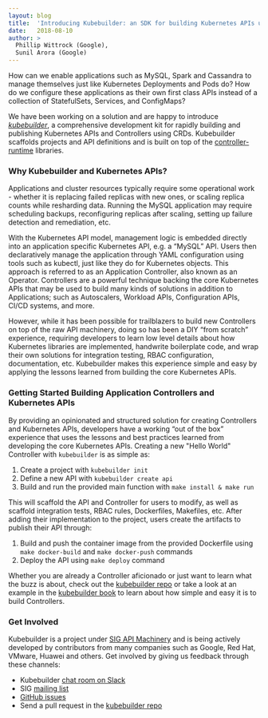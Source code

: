 ```yaml
---
layout: blog
title:  'Introducing Kubebuilder: an SDK for building Kubernetes APIs using CRDs'
date:   2018-08-10
author: >
  Phillip Wittrock (Google),
  Sunil Arora (Google)
---
```


[kubebuilder-repo]: https://github.com/kubernetes-sigs/kubebuilder
[controller-runtime]: https://github.com/kubernetes-sigs/controller-runtime
[SIG-APIMachinery]: https://github.com/kubernetes/community/tree/master/sig-api-machinery
[mailing-list]: https://groups.google.com/forum/#!forum/kubernetes-sig-api-machinery
[slack-channel]: https://slack.k8s.io/#kubebuilder 
[kubebuilder-book]: https://book.kubebuilder.io
[open-an-issue]: https://github.com/kubernetes-sigs/kubebuilder/issues/new


How can we enable applications such as MySQL, Spark and Cassandra to manage themselves just like Kubernetes Deployments and Pods do? How do we configure these applications as their own first class APIs instead of a collection of StatefulSets, Services, and ConfigMaps?

We have been working on a solution and are happy to introduce [*kubebuilder*][kubebuilder-repo], a comprehensive development kit for rapidly building and publishing Kubernetes APIs and Controllers using CRDs. Kubebuilder scaffolds projects and API definitions and is built on top of the [controller-runtime][controller-runtime] libraries.

### Why Kubebuilder and Kubernetes APIs?
Applications and cluster resources typically require some operational work - whether it is replacing failed replicas with new ones, or scaling replica counts while resharding data. Running the MySQL application may require scheduling backups, reconfiguring replicas after scaling, setting up failure detection and remediation, etc.

With the Kubernetes API model, management logic is embedded directly into an application specific Kubernetes API, e.g. a “MySQL” API. Users then declaratively manage the application through YAML configuration using tools such as kubectl, just like they do for Kubernetes objects. This approach is referred to as an Application Controller, also known as an Operator. Controllers are a powerful technique backing the core Kubernetes APIs that may be used to build many kinds of solutions in addition to Applications; such as Autoscalers, Workload APIs, Configuration APIs, CI/CD systems, and more.

However, while it has been possible for trailblazers to build new Controllers on top of the raw API machinery, doing so has been a DIY “from scratch” experience, requiring developers to learn low level details about how Kubernetes libraries are implemented, handwrite boilerplate code, and wrap their own solutions for integration testing, RBAC configuration, documentation, etc. Kubebuilder makes this experience simple and easy by applying the lessons learned from building the core Kubernetes APIs.

### Getting Started Building Application Controllers and Kubernetes APIs

By providing an opinionated and structured solution for creating Controllers and Kubernetes APIs, developers have a working “out of the box” experience that uses the lessons and best practices learned from developing the core Kubernetes APIs. Creating a new "Hello World" Controller with `kubebuilder` is as simple as:

 1. Create a project with `kubebuilder init`
 2. Define a new API with `kubebuilder create api`
 3. Build and run the provided main function with `make install & make run`

This will scaffold the API and Controller for users to modify, as well as scaffold integration tests, RBAC rules, Dockerfiles, Makefiles, etc.
After adding their implementation to the project, users create the artifacts to publish their API through:

 1. Build and push the container image from the provided Dockerfile using `make docker-build` and `make docker-push` commands
 2. Deploy the API using `make deploy` command

Whether you are already a Controller aficionado or just want to learn what the buzz is about, check out the [kubebuilder repo][kubebuilder-repo] or take a look at an example in the [kubebuilder book][kubebuilder-book] to learn about how simple and easy it is to build Controllers.

### Get Involved
Kubebuilder is a project under [SIG API Machinery][SIG-APIMachinery] and is being actively developed by contributors from many companies such as Google, Red Hat, VMware, Huawei and others. Get involved by giving us feedback through these channels:
 
 - Kubebuilder [chat room on Slack][slack-channel]
 - SIG [mailing list][mailing-list]
 - [GitHub issues][open-an-issue]
 - Send a pull request in the [kubebuilder repo][kubebuilder-repo]
